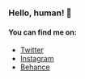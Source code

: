 ### Hello, human! 👋

#### You can find me on:

- [Twitter](https://twitter.com/lauranavasc)
- [Instagram](https://instagram.com/lauranavasc)
- [Behance](https://behance.com/lauranavas)
<!--
**lauranavas/lauranavas** is a ✨ _special_ ✨ repository because its `README.md` (this file) appears on your GitHub profile.

Here are some ideas to get you started:

- 🔭 I’m currently working on ...
- 🌱 I’m currently learning ...
- 👯 I’m looking to collaborate on ...
- 🤔 I’m looking for help with ...
- 💬 Ask me about ...
- 📫 How to reach me: ...
- 😄 Pronouns: ...
- ⚡ Fun fact: ...
-->
